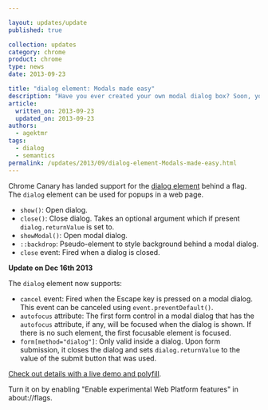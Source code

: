 ```yaml
---

layout: updates/update
published: true

collection: updates
category: chrome
product: chrome
type: news
date: 2013-09-23

title: "dialog element: Modals made easy"
description: "Have you ever created your own modal dialog box? Soon, you won't need to ever again; dialog boxes are becoming a part of the web platform."
article:
  written_on: 2013-09-23
  updated_on: 2013-09-23
authors:
  - agektmr
tags:
  - dialog
  - semantics
permalink: /updates/2013/09/dialog-element-Modals-made-easy.html
---
```

Chrome Canary has landed support for the [dialog element](http://www.whatwg.org/specs/web-apps/current-work/multipage/commands.html#the-dialog-element) behind a flag. The `dialog` element can be used for popups in a web page.


* `show()`: Open dialog.
* `close()`: Close dialog. Takes an optional argument which if present `dialog.returnValue` is set to.
* `showModal()`: Open modal dialog.
* `::backdrop`: Pseudo-element to style background behind a modal dialog.
* `close` event: Fired when a dialog is closed.

**Update on Dec 16th 2013**

The `dialog` element now supports:

* `cancel` event: Fired when the Escape key is pressed on a modal dialog. This event can be canceled using `event.preventDefault()`.
* `autofocus` attribute: The first form control in a modal dialog that has the `autofocus` attribute, if any, will be focused when the dialog is shown. If there is no such element, the first focusable element is focused.
* `form[method="dialog"]`: Only valid inside a dialog. Upon form submission, it closes the dialog and sets `dialog.returnValue` to the value of the submit button that was used.

[Check out details with a live demo and polyfill](http://demo.agektmr.com/dialog/).

Turn it on by enabling "Enable experimental Web Platform features" in about://flags.